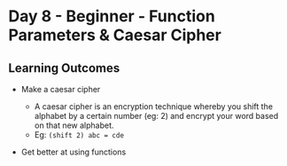 # Day 8 - Beginner - Function Parameters & Caesar Cipher

## Learning Outcomes

- Make a caesar cipher
    - A caesar cipher is an encryption technique whereby you shift the alphabet
    by a certain number (eg: 2) and encrypt your word based on that new alphabet.
    - Eg: ```(shift 2) abc = cde```

    
- Get better at using functions

